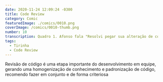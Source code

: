 ```yaml
---
date: 2020-11-24 12:09:24 -0300
title: Code Review
category: Comic
featuredImage: ./comics/0010.png
coverImage: /comics/0010-thumb.png
number: 10
transcription: Quadro 1. Afonso fala "Resolvi pegar sua alteração de código para revisar, só uma dúvida". Quadro 2. Msone animada Afonso fala "Você quer que eu aprove?". Quadro 3. Msone chocada Afonso fala "Ou realmente aponte todas as melhoras que você precisa fazer?".
tags:
  - Tirinha
  - Code Review
---
```


Revisão de código é uma etapa importante do desenvolvimento em equipe, gerando uma homogenização de conhecimento e padronização de código, recomendo fazer em conjunto e de forma criteriosa
